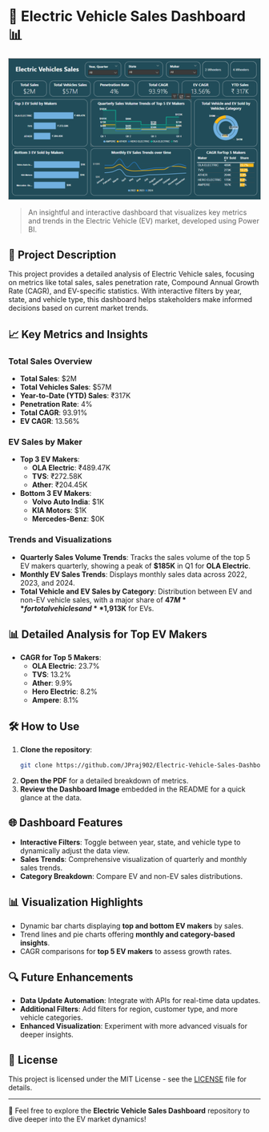 # 🚗 Electric Vehicle Sales Dashboard 📊

![Electric Vehicle Sales Dashboard](https://github.com/JPraj902/Electric-Vehicle-Dashboard/blob/main/Electric%20Vehlice%20Sales.png)

> An insightful and interactive dashboard that visualizes key metrics and trends in the Electric Vehicle (EV) market, developed using Power BI.

## 📄 Project Description
This project provides a detailed analysis of Electric Vehicle sales, focusing on metrics like total sales, sales penetration rate, Compound Annual Growth Rate (CAGR), and EV-specific statistics. With interactive filters by year, state, and vehicle type, this dashboard helps stakeholders make informed decisions based on current market trends.

## 📈 Key Metrics and Insights

### Total Sales Overview
- **Total Sales**: $2M
- **Total Vehicles Sales**: $57M
- **Year-to-Date (YTD) Sales**: ₹317K
- **Penetration Rate**: 4%
- **Total CAGR**: 93.91%
- **EV CAGR**: 13.56%

### EV Sales by Maker
- **Top 3 EV Makers**:
  - **OLA Electric**: ₹489.47K
  - **TVS**: ₹272.58K
  - **Ather**: ₹204.45K
- **Bottom 3 EV Makers**:
  - **Volvo Auto India**: $1K
  - **KIA Motors**: $1K
  - **Mercedes-Benz**: $0K

### Trends and Visualizations
- **Quarterly Sales Volume Trends**: Tracks the sales volume of the top 5 EV makers quarterly, showing a peak of **$185K** in Q1 for **OLA Electric**.
- **Monthly EV Sales Trends**: Displays monthly sales data across 2022, 2023, and 2024.
- **Total Vehicle and EV Sales by Category**: Distribution between EV and non-EV vehicle sales, with a major share of **$47M** for total vehicles and **$1,913K** for EVs.

## 📊 Detailed Analysis for Top EV Makers
- **CAGR for Top 5 Makers**:
  - **OLA Electric**: 23.7%
  - **TVS**: 13.2%
  - **Ather**: 9.9%
  - **Hero Electric**: 8.2%
  - **Ampere**: 8.1%

## 🛠️ How to Use
1. **Clone the repository**: 
    ```bash
    git clone https://github.com/JPraj902/Electric-Vehicle-Sales-Dashboard.git
    ```
2. **Open the PDF** for a detailed breakdown of metrics.
3. **Review the Dashboard Image** embedded in the README for a quick glance at the data.

## 🌐 Dashboard Features
- **Interactive Filters**: Toggle between year, state, and vehicle type to dynamically adjust the data view.
- **Sales Trends**: Comprehensive visualization of quarterly and monthly sales trends.
- **Category Breakdown**: Compare EV and non-EV sales distributions.

## 📊 Visualization Highlights
- Dynamic bar charts displaying **top and bottom EV makers** by sales.
- Trend lines and pie charts offering **monthly and category-based insights**.
- CAGR comparisons for **top 5 EV makers** to assess growth rates.

## 🔍 Future Enhancements
- **Data Update Automation**: Integrate with APIs for real-time data updates.
- **Additional Filters**: Add filters for region, customer type, and more vehicle categories.
- **Enhanced Visualization**: Experiment with more advanced visuals for deeper insights.

## 📜 License
This project is licensed under the MIT License - see the [LICENSE](LICENSE) file for details.

---

🚀 Feel free to explore the **Electric Vehicle Sales Dashboard** repository to dive deeper into the EV market dynamics!
